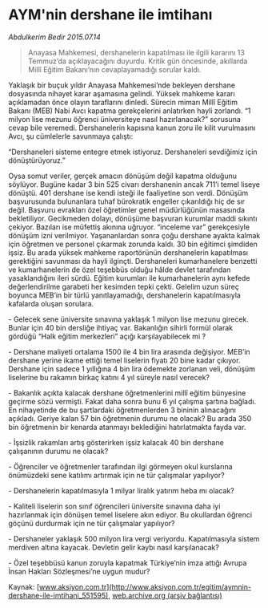 # AYM'nin dershane ile imtihanı

*Abdulkerim Bedir 2015.07.14*

<div class="pNewsDetailMainContent" itemprop="articleBody">
 <blockquote>
  <p>
   Anayasa Mahkemesi, dershanelerin kapatılması ile ilgili kararını 13 Temmuz’da açıklayacağını duyurdu. Kritik gün öncesinde, akıllarda Millî Eğitim Bakanı’nın cevaplayamadığı sorular kaldı.
  </p>
 </blockquote>
 <p>
  Yaklaşık bir buçuk yıldır Anayasa Mahkemesi’nde bekleyen dershane dosyasında nihayet karar aşamasına gelindi. Yüksek mahkeme kararı açıklamadan önce olayın taraflarını dinledi. Sürecin mimarı Millî Eğitim Bakanı (MEB) Nabi Avcı kapatma gerekçelerini anlatırken hayli zorlandı. “1 milyon lise mezunu öğrenci üniversiteye nasıl hazırlanacak?” sorusuna cevap bile veremedi. Dershanelerin kapısına kanun zoru ile kilit vurulmasını Avcı, şu cümlelerle savunmaya çalıştı:
 </p>
 <p>
  “Dershaneleri sisteme entegre etmek istiyoruz. Dershaneleri sevdiğimiz için dönüştürüyoruz.”
 </p>
 <p>
  Oysa somut veriler, gerçek amacın dönüşüm değil kapatma olduğunu söylüyor. Bugüne kadar 3 bin 525 civarı dershanenin ancak 711’i temel liseye dönüştü. 401 dershane ise kendi isteği ile faaliyetine son verdi. Dönüşüm başvurusunda bulunanlara tuhaf bürokratik engeller çıkarıldığı hiç de sır değil. Başvuru evrakları özel öğretimler genel müdürlüğünün masasında bekletiliyor. Gecikmeden dolayı, dönüşüme başvuran kurumlar maddi sıkıntı çekiyor. Bazıları ise müfettiş akınına uğruyor. “inceleme var” gerekçesiyle dönüşüm izni verilmiyor. Yaşananlardan sonra çoğu dershane ayakta kalmak için öğretmen ve personel çıkarmak zorunda kaldı. 30 bin eğitimci şimdiden işsiz. Bu arada yüksek mahkeme raportörünün dershanelerin kapatılması gerektiğini savunması da hayli ilginçti. Dershaneleri kumarhanelere benzetti ve kumarhanelerin de özel teşebbüs olduğu hâlde devlet tarafından yasaklandığını ileri sürdü. Eğitim kurumları ile kumarhanelerin aynı kefede değerlendirilme garabeti her kesimden tepki çekti. Gelelim uzun süreç boyunca MEB’in bir türlü yanıtlayamadığı, dershanelerin kapatılmasıyla kafalarda oluşan sorulara.
 </p>
 <p>
  - Gelecek sene üniversite sınavına yaklaşık 1 milyon lise mezunu girecek. Bunlar için 40 bin dersliğe ihtiyaç var. Bakanlığın sihirli formül olarak gördüğü “Halk eğitim merkezleri” açığı karşılayabilecek mi ?
 </p>
 <p>
  - Dershane maliyeti ortalama 1500 ile 4 bin lira arasında değişiyor. MEB’in dershane yerine ikame ettiği temel liselerin fiyatı 20 bine kadar çıkıyor. Dershane için sadece 1 yıllığına 4 bin lira ödemekte zorlanan veli, dönüşüm liselerine bu rakamın birkaç katını 4 yıl süreyle nasıl verecek?
 </p>
 <p>
  - Bakanlık açıkta kalacak dershane öğretmenlerini millî eğitim bünyesine geçirme sözü vermişti. Fakat daha sonra bunu 6 yıl çalışma şartına bağladı. En nihayetinde de bu şartlardaki öğretmenlerden 3 bininin alınacağını açıkladı. Geriye kalan 57 bin öğretmenin durumu ne olacak? Bu arada 350 bin öğretmenin bir kenarda atanmayı beklediğini hatırlatmakta fayda var.
 </p>
 <p>
  - İşsizlik rakamları artış gösterirken işsiz kalacak 40 bin dershane çalışanının durumu ne olacak?
 </p>
 <p>
  - Öğrenciler ve öğretmenler tarafından ilgi görmeyen okul kurslarına önümüzdeki sene katılımı artırmak için ne tür çalışmalar yapılıyor?
 </p>
 <p>
  - Dershanelerin kapatılmasıyla 1 milyar liralık yatırım heba mı olacak?
 </p>
 <p>
  - Kaliteli liselerin son sınıf öğrencileri üniversite sınavına daha iyi hazırlanmak için dönüşen temel liselere akın ediyor. Bu okullardan öğrenci göçünü durdurmak için ne tür çalışmalar yapılıyor?
 </p>
 <p>
  - Dershaneler yaklaşık 500 milyon lira vergi veriyordu. Kapatılmasıyla sistem merdiven altına kayacak. Devletin gelir kaybı nasıl karşılanacak?
 </p>
 <p>
  - Özel teşebbüsü kanun zoruyla kapatmak Türkiye’nin imza attığı Avrupa İnsan Hakları Sözleşmesi’ne uygun mudur?
 </p>
</div>


Kaynak: [www.aksiyon.com.tr](http://www.aksiyon.com.tr/egitim/aymnin-dershane-ile-imtihani_551595), [web.archive.org (arşiv bağlantısı)](http://web.archive.org/web/20150731114632/http://www.aksiyon.com.tr/egitim/aymnin-dershane-ile-imtihani_551595)

